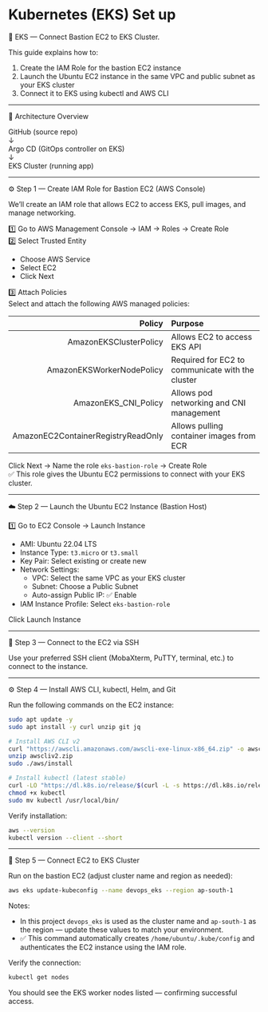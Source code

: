 # Kubernetes (EKS) Set up

🧭 EKS — Connect Bastion EC2 to EKS Cluster.

This guide explains how to:
1. Create the IAM Role for the bastion EC2 instance  
2. Launch the Ubuntu EC2 instance in the same VPC and public subnet as your EKS cluster  
3. Connect it to EKS using kubectl and AWS CLI

---

🧱 Architecture Overview

GitHub (source repo)  
      ↓  
Argo CD (GitOps controller on EKS)  
      ↓  
EKS Cluster (running app)  

---

⚙️ Step 1 — Create IAM Role for Bastion EC2 (AWS Console)

We’ll create an IAM role that allows EC2 to access EKS, pull images, and manage networking.

1️⃣ Go to AWS Management Console → IAM → Roles → Create Role  
2️⃣ Select Trusted Entity  
- Choose AWS Service  
- Select EC2  
- Click Next

3️⃣ Attach Policies  
Select and attach the following AWS managed policies:

| Policy                                   | Purpose                                               |
|-----------------------------------------:|:------------------------------------------------------|
| AmazonEKSClusterPolicy                   | Allows EC2 to access EKS API                          |
| AmazonEKSWorkerNodePolicy                | Required for EC2 to communicate with the cluster     |
| AmazonEKS_CNI_Policy                     | Allows pod networking and CNI management              |
| AmazonEC2ContainerRegistryReadOnly       | Allows pulling container images from ECR             |

Click Next → Name the role `eks-bastion-role` → Create Role  
✅ This role gives the Ubuntu EC2 permissions to connect with your EKS cluster.

---

☁️ Step 2 — Launch the Ubuntu EC2 Instance (Bastion Host)

1️⃣ Go to EC2 Console → Launch Instance

- AMI: Ubuntu 22.04 LTS  
- Instance Type: `t3.micro` or `t3.small`  
- Key Pair: Select existing or create new  
- Network Settings:
  - VPC: Select the same VPC as your EKS cluster
  - Subnet: Choose a Public Subnet
  - Auto-assign Public IP: ✅ Enable
- IAM Instance Profile: Select `eks-bastion-role`

Click Launch Instance

---

🔗 Step 3 — Connect to the EC2 via SSH

Use your preferred SSH client (MobaXterm, PuTTY, terminal, etc.) to connect to the instance.

---

⚙️ Step 4 — Install AWS CLI, kubectl, Helm, and Git

Run the following commands on the EC2 instance:

```bash
sudo apt update -y
sudo apt install -y curl unzip git jq

# Install AWS CLI v2
curl "https://awscli.amazonaws.com/awscli-exe-linux-x86_64.zip" -o awscliv2.zip
unzip awscliv2.zip
sudo ./aws/install

# Install kubectl (latest stable)
curl -LO "https://dl.k8s.io/release/$(curl -L -s https://dl.k8s.io/release/stable.txt)/bin/linux/amd64/kubectl"
chmod +x kubectl
sudo mv kubectl /usr/local/bin/
```

Verify installation:
```bash
aws --version
kubectl version --client --short
```

---

🧩 Step 5 — Connect EC2 to EKS Cluster

Run on the bastion EC2 (adjust cluster name and region as needed):
```bash
aws eks update-kubeconfig --name devops_eks --region ap-south-1
```

Notes:
- In this project `devops_eks` is used as the cluster name and `ap-south-1` as the region — update these values to match your environment.
- ✅ This command automatically creates `/home/ubuntu/.kube/config` and authenticates the EC2 instance using the IAM role.

Verify the connection:
```bash
kubectl get nodes
```

You should see the EKS worker nodes listed — confirming successful access.
